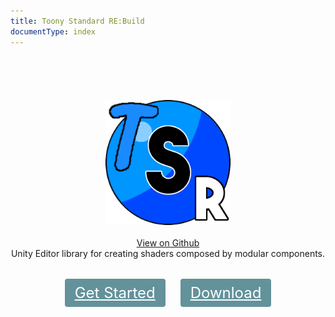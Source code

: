 ```yaml
---
title: Toony Standard RE:Build
documentType: index
---
```


<style type="text/css">
.titleArea, .body-content {
    height: 350px;
    padding-top: 70px;
    text-align: center;
}
.col-md-10 {
  width: 100%;
}

.title-footer {
    position: absolute;
    left: 0;
    right: 0;
    bottom: 0;
    z-index: 1000;
}
.footer-container{
  padding-left: 15px;
}

.buttons-unit .button {
    font-size: 24px;
    color: #fff;
    background: #63929B;
    padding: 8px 16px;
    border-radius: 4px;
    margin: 10px;
}

.buttons-unit {
    margin-top: 40px;
}

@media only screen and (max-width: 768px)
{
.button {
    display: block;
    margin: 12px;
}
}

.hero .button {
    border-radius: 4px;
    padding: 8px 16px;
    margin: 0 12px;
    /* box-shadow: 1px 3px 3px rgb(0 0 0 / 30%); */
}
</style>


<div class="titleArea">
  <div class="wrap">
    <div class="text">
      <img alt="Toony Standard RE:Build" width="200" src="logo.png" />
    </div>
    <div class="buttons-unit-small">
      <br/>
        <a class="github-link" href="https://github.com/VRLabs/Toony-Standard-Rebuild">View on Github</a>
    </div>
    <div class="minitext">
     Unity Editor library for creating shaders composed by modular components.
    </div>
    <div class="buttons-unit">
      <a href="guides/QuickStart.md" class="button"><i class="glyphicon glyphicon-play-circle"></i> Get Started</a>
      <a href="https://github.com/VRLabs/Toony-Standard-Rebuild/releases" class="button"><i class="glyphicon glyphicon-download"></i> Download</a>
    </div>
  </div>
</div>

